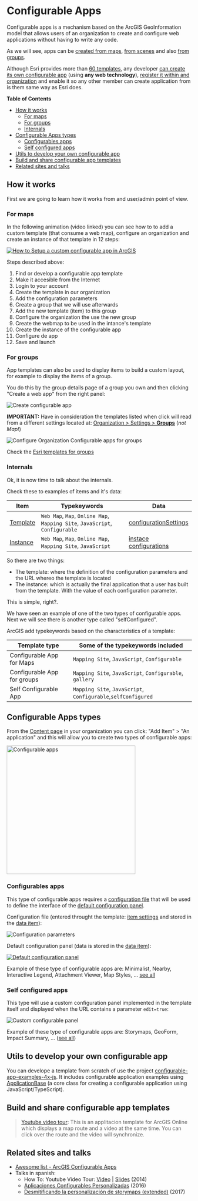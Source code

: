 # Configurable Apps

Configurable apps is a mechanism based on the ArcGIS GeoInformation model that allows users of an organization to create and configure web applications without having to write any code.

As we will see, apps can be [created from maps](https://doc.arcgis.com/en/arcgis-online/create-maps/create-map-apps.htm), [from scenes](https://doc.arcgis.com/en/arcgis-online/create-maps/create-scene-apps.htm) and also [from groups](https://doc.arcgis.com/en/arcgis-online/create-maps/create-gallery-apps.htm).

Although Esri provides more than [60 templates](https://www.arcgis.com/home/search.html?q=tags%3AArcGIS%20web%20application%20template%20owner%3Aesri_en%20-Retired&t=content&sortField=numviews&sortOrder=desc&start=41&num=20), any developer [can create its own configurable app](https://doc.arcgis.com/en/arcgis-online/create-maps/create-app-templates.htm) (using **any web technology**), [register it within and organization](https://doc.arcgis.com/en/arcgis-online/create-maps/create-app-templates.htm#ESRI_SECTION1_FBEEDC333D2A4765BA3F807B50AD558A) and enable it so any other member can create application from is them same way as Esri does.

<!-- START doctoc generated TOC please keep comment here to allow auto update -->
<!-- DON'T EDIT THIS SECTION, INSTEAD RE-RUN doctoc TO UPDATE -->
**Table of Contents** 

- [How it works](#how-it-works)
  - [For maps](#for-maps)
  - [For groups](#for-groups)
  - [Internals](#internals)
- [Configurable Apps types](#configurable-apps-types)
  - [Configurables apps](#configurables-apps)
  - [Self configured apps](#self-configured-apps)
- [Utils to develop your own configurable app](#utils-to-develop-your-own-configurable-app)
- [Build and share configurable app templates](#build-and-share-configurable-app-templates)
- [Related sites and talks](#related-sites-and-talks)

<!-- END doctoc generated TOC please keep comment here to allow auto update -->

## How it works

First we are going to learn how it works from and user/admin point of view.

### For maps

In the following animation (video linked) you can see how to to add a custom template (that consume a web map), configure an organization and create an instance of that template in 12 steps:

[![How to Setup a custom configurable app in ArcGIS](imgs/How-to-Setup-a-custom-configurable-app-in-ArcGIS.gif)](https://youtu.be/k-fRKWWG2I8)

Steps described above:

1. Find or develop a configurable app template
2. Make it accesible from the Internet
3. Login to your account
4. Create the template in our organization
5. Add the configuration parameters
6. Create a group that we will use afterwards
7. Add the new template (item) to this group
8. Configure the organization the use the new group
9. Create the webmap to be used in the intance's template
10. Create the instance of the configurable app
11. Configure de app
12. Save and launch

### For groups

App templates can also be used to display items to build a custom layout, for example to display the items of a group. 

You do this by the group details page of a group you own and then clicking "Create a web app" from the right panel:

![Create configurable app](imgs/create-configurable-app-from-group.png)

**IMPORTANT:** Have in consideration the templates listed when click will read from a different settings located at: [Organization > Settings > **Groups**](https://www.arcgis.com/home/organization.html?tab=groups#settings) (*not Map!*)


![Configure Organization Configurable apps for groups](imgs/configure-organization-configurable-apps-for-groups.png)

Check the [Esri templates for groups](https://www.arcgis.com/home/search.html?q=typekeywords%3A%22Configurable%22%20owner%3Aesri_en%20gallery%20typekeywords%3A%22gallery%22&t=content&sortField=modified&sortOrder=desc)

### Internals

Ok, it is now time to talk about the internals. 

Check these to examples of items and it's data:

|Item|Typekeywords|Data|
|---|---|---|
|[Template](https://www.arcgis.com/home/item.html?id=4d1c59bb91fa4db78c34b1069d35cc3f)|`Web Map`, `Map`, `Online Map`, `Mapping Site`, `JavaScript`, `Configurable`|[configurationSettings](https://hhkaos.maps.arcgis.com/sharing/rest/content/items/4d1c59bb91fa4db78c34b1069d35cc3f/data?f=json)
|[Instance](https://www.arcgis.com/home/item.html?id=dfd3d90e66ed4aa9812cdf8729bf1404)|`Web Map`, `Map`, `Online Map`, `Mapping Site`, `JavaScript`|[instace configurations](https://hhkaos.maps.arcgis.com/sharing/rest/content/items/dfd3d90e66ed4aa9812cdf8729bf1404/data?f=json)

So there are two things:

* The template: where the definition of the configuration parameters and the URL whereo the template is located
* The instance: which is actually the final application that a user has built from the template. With the value of each configuration parameter.

This is simple, right?. 

We have seen an example of one of the two types of configurable apps. Next we will see there is another type called "selfConfigured".

ArcGIS add typekeywords based on the characteristics of a template:

|Template type|Some of the typekeywords included|
|---|---|
|Configurable App for Maps|`Mapping Site`, `JavaScript`, `Configurable`|
|Configurable App for groups|`Mapping Site`, `JavaScript`, `Configurable`, `gallery`|
|Self Configurable App|`Mapping Site`, `JavaScript`, `Configurable`,`selfConfigured`


## Configurable Apps types

From the [Content page](https://www.arcgis.com/home/content.html) in your organization you can click: "Add Item" > "An application" and this will allow you to create two types of configurable apps:

<img src="imgs/configurable-app-types.png" style="width:350px" alt="Configurable apps">

### Configurables apps

This type of configurable apps requires a [configuration file](https://doc.arcgis.com/en/arcgis-online/create-maps/create-app-templates.htm#ESRI_SECTION2_242BA51358AB45879C77C17EE9B1473A) that will be used to define the interface of the [default configuration panel](https://www.arcgis.com/home/webmap/configureApp.html). 

Configuration file (entered throught the template: [item settings](https://hhkaos.maps.arcgis.com/home/item.html?id=4d1c59bb91fa4db78c34b1069d35cc3f#settings) and stored in the [data item](https://hhkaos.maps.arcgis.com/sharing/rest/content/items/4d1c59bb91fa4db78c34b1069d35cc3f/data?f=json)):

![Configuration parameters](imgs/configuration-parameters.png)

Default configuration panel (data is stored in the [data item](https://hhkaos.maps.arcgis.com/sharing/rest/content/items/dfd3d90e66ed4aa9812cdf8729bf1404/data?f=json)):

[![Default configuration panel](imgs/default-configuration-panel.png)](https://hhkaos2.maps.arcgis.com/home/webmap/configureApp.html?appid=dfd3d90e66ed4aa9812cdf8729bf1404)

Example of these type of configurable apps are: Minimalist, Nearby, Interactive Legend, Attachment Viewer, Map Styles, ... [see all](https://www.arcgis.com/home/search.html?q=tags%3AArcGIS%20web%20application%20template%20owner%3Aesri_en%20-typekeywords%3AselfConfigured&t=content&sortField=modified&sortOrder=desc)

### Self configured apps

This type will use a custom configuration panel implemented in the template itself and displayed when the URL contains a parameter `edit=true`:

![Custom configurable panel](imgs/custom-configurable-panel.png)

Example of these type of configurable apps are: Storymaps, GeoForm, Impact Summary, ... ([see all](https://www.arcgis.com/home/search.html?q=tags%3AArcGIS%20web%20application%20template%20owner%3Aesri_en%20typekeywords%3AselfConfigured&t=content&sortField=modified&sortOrder=desc))

## Utils to develop your own configurable app

You can develope a template from scratch of use the project 
[configurable-app-examples-4x-js](https://github.com/Esri/configurable-app-examples-4x-js). It includes configurable application examples using [ApplicationBase](https://github.com/Esri/application-base-js) (a core class for creating a configurable application using JavaScript/TypeScript).


## Build and share configurable app templates

> [Youtube video tour](https://github.com/Geo-Developers/youtube-video-tour): This is an applitacion template for ArcGIS Online which displays a map route and a video at the same time. You can click over the route and the video will synchronize.


## Related sites and talks

* [Awesome list - ArcGIS Configurable Apps](https://esri-es.github.io/awesome-arcgis/arcgis/products/configurable-apps/#apps-developed-by-esri)
* Talks in spanish: 
    * How To: Youtube Video Tour: [Video](https://www.youtube.com/watch?v=l-NJHZlviqE) | [Slides](https://docs.google.com/presentation/d/10TeSrRbQ0wTi4AlRLjxxndxnneAwvHUyVozc53sP4jk/edit#slide=id.g34dccead2_019) (2014)
    * [Aplicaciones Configurables Personalizadas](https://www.youtube.com/watch?v=DIsA6DFf5N0) (2016) 
    * [Desmitificando la personalización de storymaps (extended)](https://www.youtube.com/watch?v=yAWl9ccSbOg) (2017)
